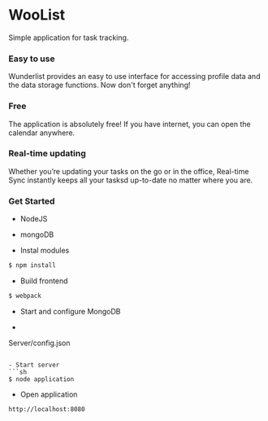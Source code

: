 # WooList

Simple application for task tracking.
### Easy to use
Wunderlist provides an easy to use interface for accessing profile data and the data storage functions. Now don't forget anything!
### Free
The application is absolutely free! If you have internet, you can open the calendar anywhere.
### Real-time updating
Whether you’re updating your tasks on the go or in the office, Real-time Sync instantly keeps all your tasksd up-to-date no matter where you are.

### Get Started
- NodeJS
- mongoDB

- Instal modules
```sh
$ npm install
```
- Build frontend
```sh
$ webpack
```
- Start and configure MongoDB
- ```sh
Server/config.json
```

- Start server
```sh
$ node application
```

- Open application
```sh
http://localhost:8080
```
